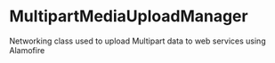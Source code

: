 # MultipartMediaUploadManager
Networking class used to upload Multipart data to web services using Alamofire
